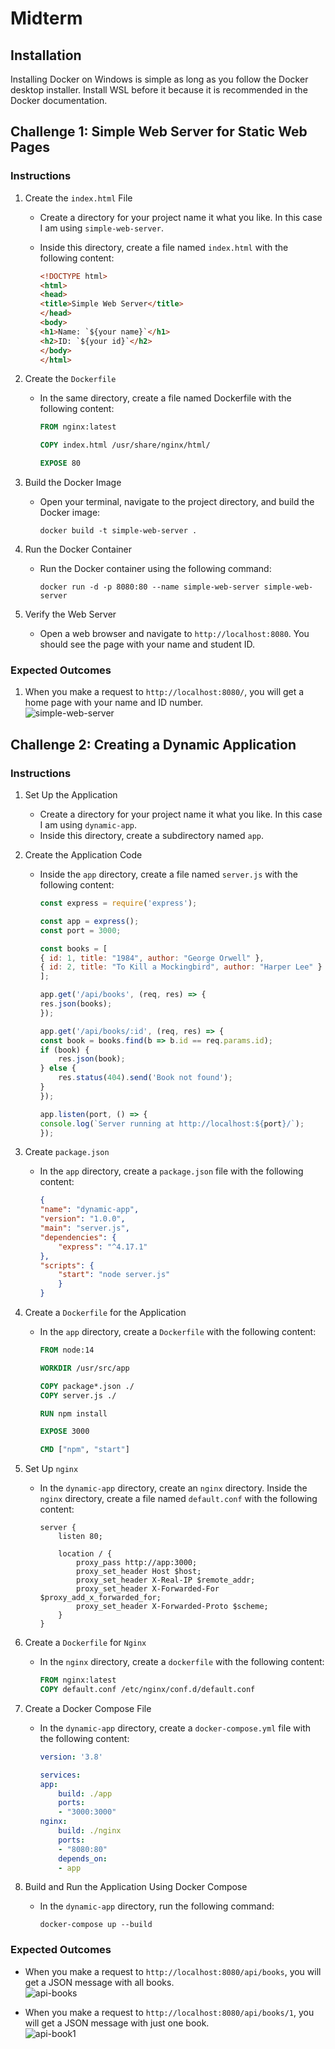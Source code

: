 # Midterm

## Installation

Installing Docker on Windows is simple as long as you follow the Docker desktop installer. Install WSL before it because it is recommended in the Docker documentation.

## Challenge 1: Simple Web Server for Static Web Pages

### Instructions

1. Create the `index.html` File

    * Create a directory for your project name it what you like. In this case I am using `simple-web-server`.
    * Inside this directory, create a file named `index.html` with the following content:

        ```html
        <!DOCTYPE html>
        <html>
        <head>
        <title>Simple Web Server</title>
        </head>
        <body>
        <h1>Name: `${your name}`</h1>
        <h2>ID: `${your id}`</h2>
        </body>
        </html>
        ```

2. Create the `Dockerfile`

    * In the same directory, create a file named Dockerfile with the following content:

        ```dockerfile
        FROM nginx:latest

        COPY index.html /usr/share/nginx/html/

        EXPOSE 80
        ```

3. Build the Docker Image

    * Open your terminal, navigate to the project directory, and build the Docker image:

        ```shell
        docker build -t simple-web-server .
        ```

4. Run the Docker Container

    * Run the Docker container using the following command:

        ```shell
        docker run -d -p 8080:80 --name simple-web-server simple-web-server
        ```

5. Verify the Web Server

    * Open a web browser and navigate to `http://localhost:8080`. You should see the page with your name and student ID.

### Expected Outcomes

1. When you make a request to `http://localhost:8080/`, you will get a home page with your name and ID number.  
    ![simple-web-server](./screenshots/simple_web_server.png)

## Challenge 2: Creating a Dynamic Application

### Instructions

1. Set Up the Application

    * Create a directory for your project name it what you like. In this case I am using `dynamic-app`.
    * Inside this directory, create a subdirectory named `app`.

2. Create the Application Code
    * Inside the `app` directory, create a file named `server.js` with the following content:

        ```js
        const express = require('express');

        const app = express();
        const port = 3000;

        const books = [
        { id: 1, title: "1984", author: "George Orwell" },
        { id: 2, title: "To Kill a Mockingbird", author: "Harper Lee" }
        ];

        app.get('/api/books', (req, res) => {
        res.json(books);
        });

        app.get('/api/books/:id', (req, res) => {
        const book = books.find(b => b.id == req.params.id);
        if (book) {
            res.json(book);
        } else {
            res.status(404).send('Book not found');
        }
        });

        app.listen(port, () => {
        console.log(`Server running at http://localhost:${port}/`);
        });
        ```

3. Create `package.json`
    * In the `app` directory, create a `package.json` file with the following content:

        ```json
        {
        "name": "dynamic-app",
        "version": "1.0.0",
        "main": "server.js",
        "dependencies": {
            "express": "^4.17.1"
        },
        "scripts": {
            "start": "node server.js"
            }
        }
        ```

4. Create a `Dockerfile` for the Application
    * In the `app` directory, create a `Dockerfile` with the following content:

        ```dockerfile
        FROM node:14

        WORKDIR /usr/src/app

        COPY package*.json ./
        COPY server.js ./

        RUN npm install

        EXPOSE 3000

        CMD ["npm", "start"]
        ```

5. Set Up `nginx`

    * In the `dynamic-app` directory, create an `nginx` directory.
    Inside the `nginx` directory, create a file named `default.conf` with the following content:

        ```nginx
        server {
            listen 80;

            location / {
                proxy_pass http://app:3000;
                proxy_set_header Host $host;
                proxy_set_header X-Real-IP $remote_addr;
                proxy_set_header X-Forwarded-For $proxy_add_x_forwarded_for;
                proxy_set_header X-Forwarded-Proto $scheme;
            }
        }
        ```

6. Create a `Dockerfile` for `Nginx`

    * In the `nginx` directory, create a `dockerfile` with the following content:

        ```dockerfile
        FROM nginx:latest
        COPY default.conf /etc/nginx/conf.d/default.conf
        ```

7. Create a Docker Compose File

    * In the `dynamic-app` directory, create a `docker-compose.yml` file with the following content:

        ```yaml
        version: '3.8'

        services:
        app:
            build: ./app
            ports:
            - "3000:3000"
        nginx:
            build: ./nginx
            ports:
            - "8080:80"
            depends_on:
            - app
        ```

8. Build and Run the Application Using Docker Compose

    * In the `dynamic-app` directory, run the following command:

        ```shell
        docker-compose up --build
        ```

### Expected Outcomes

* When you make a request to `http://localhost:8080/api/books`, you will get a JSON message with all books.  
    ![api-books](./screenshots/api_books.png)

* When you make a request to `http://localhost:8080/api/books/1`, you will get a JSON message with just one book.  
    ![api-book1](./screenshots/api_books_1.png)
